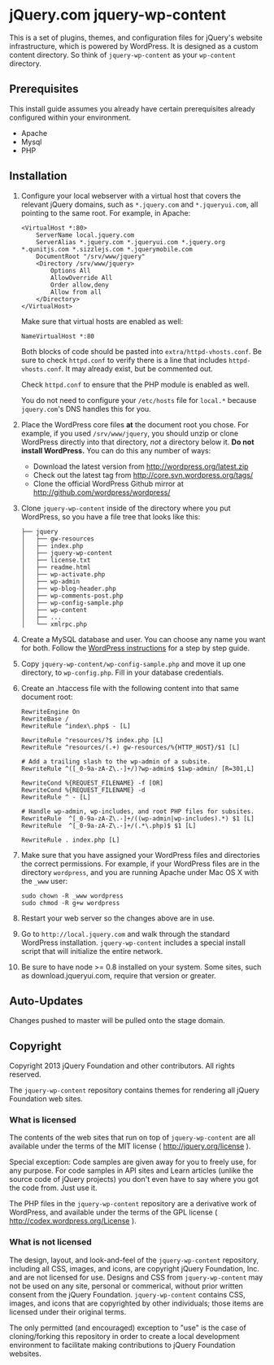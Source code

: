 # jQuery.com jquery-wp-content

This is a set of plugins, themes, and configuration files for jQuery's website infrastructure, which is powered by WordPress. It is designed as a custom content directory. So think of `jquery-wp-content` as your `wp-content` directory.

## Prerequisites

This install guide assumes you already have certain prerequisites already configured within your environment.

* Apache
* Mysql
* PHP

## Installation

1. Configure your local webserver with a virtual host that covers the relevant jQuery domains, such as `*.jquery.com` and `*.jqueryui.com`, all pointing to the same root. For example, in Apache:

	```
	<VirtualHost *:80>
		ServerName local.jquery.com
		ServerAlias *.jquery.com *.jqueryui.com *.jquery.org *.qunitjs.com *.sizzlejs.com *.jquerymobile.com
		DocumentRoot "/srv/www/jquery"
		<Directory /srv/www/jquery>
			Options All
			AllowOverride All
			Order allow,deny
			Allow from all
		</Directory>
	</VirtualHost>
	```

	Make sure that virtual hosts are enabled as well:

	```
	NameVirtualHost *:80
	```

	Both blocks of code should be pasted into `extra/httpd-vhosts.conf`.
	Be sure to check `httpd.conf` to verify there is a line that includes
	`httpd-vhosts.conf`. It may already exist, but be commented out.

	Check `httpd.conf` to ensure that the PHP module is enabled as well.

	You do not need to configure your `/etc/hosts` file for `local.*` because `jquery.com`'s DNS handles this for you.

1. Place the WordPress core files **at** the document root you chose. For example, if you used `/srv/www/jquery`, you should unzip or clone WordPress directly into that directory, *not* a directory below it. **Do not install WordPress.** You can do this any number of ways:
	* Download the latest version from http://wordpress.org/latest.zip
	* Check out the latest tag from http://core.svn.wordpress.org/tags/
	* Clone the official WordPress Github mirror at http://github.com/wordpress/wordpress/

1. Clone `jquery-wp-content` inside of the directory where you put WordPress, so you have a file tree that looks like this:

	```
	├── jquery
	│   ├── gw-resources
	│   ├── index.php
	│   ├── jquery-wp-content
	│   ├── license.txt
	│   ├── readme.html
	│   ├── wp-activate.php
	│   ├── wp-admin
	│   ├── wp-blog-header.php
	│   ├── wp-comments-post.php
	│   ├── wp-config-sample.php
	│   ├── wp-content
	│   ├── ...
	│   └── xmlrpc.php
	```

1. Create a MySQL database and user. You can choose any name you want for both. Follow the [WordPress instructions](http://codex.wordpress.org/Installing_WordPress#Step_2:_Create_the_Database_and_a_User) for a step by step guide.

1. Copy `jquery-wp-content/wp-config-sample.php` and move it up one directory, to `wp-config.php`. Fill in your database credentials.

1. Create an .htaccess file with the following content into that same document root:

	```
	RewriteEngine On
	RewriteBase /
	RewriteRule ^index\.php$ - [L]

	RewriteRule ^resources/?$ index.php [L]
	RewriteRule ^resources/(.+) gw-resources/%{HTTP_HOST}/$1 [L]

	# Add a trailing slash to the wp-admin of a subsite.
	RewriteRule ^([_0-9a-zA-Z\.-]+/)?wp-admin$ $1wp-admin/ [R=301,L]

	RewriteCond %{REQUEST_FILENAME} -f [OR]
	RewriteCond %{REQUEST_FILENAME} -d
	RewriteRule ^ - [L]

	# Handle wp-admin, wp-includes, and root PHP files for subsites.
	RewriteRule  ^[_0-9a-zA-Z\.-]+/((wp-admin|wp-includes).*) $1 [L]
	RewriteRule  ^[_0-9a-zA-Z\.-]+/(.*\.php)$ $1 [L]

	RewriteRule . index.php [L]
	```

1. Make sure that you have assigned your WordPress files and directories the correct permissions.
For example, if your WordPress files are in the directory ```wordpress```, and you are running Apache under Mac OS X with the ```_www``` user:

	```
	sudo chown -R _www wordpress
	sudo chmod -R g+w wordpress
	```

1. Restart your web server so the changes above are in use.

1. Go to `http://local.jquery.com` and walk through the standard WordPress installation. `jquery-wp-content` includes a special install script that will initialize the entire network.

1. Be sure to have node >= 0.8 installed on your system.  Some sites, such as download.jqueryui.com, require that version or greater.

## Auto-Updates
Changes pushed to master will be pulled onto the stage domain.

## Copyright

Copyright 2013 jQuery Foundation and other contributors. All rights reserved.

The `jquery-wp-content` repository contains themes for rendering all jQuery Foundation web sites.

### What is licensed

The contents of the web sites that run on top of `jquery-wp-content` are all available under the terms of the MIT license ( http://jquery.org/license ).

Special exception: Code samples are given away for you to freely use, for any purpose. For code samples in API sites
and Learn articles (unlike the source code of jQuery projects) you don't even have to say where you got the code from.
Just use it.

The PHP files in the `jquery-wp-content` repository are a derivative work of WordPress, and available under the
terms of the GPL license ( http://codex.wordpress.org/License ).

### What is not licensed

The design, layout, and look-and-feel of the `jquery-wp-content` repository, including all CSS, images, and
icons, are copyright jQuery Foundation, Inc. and are not licensed for use. Designs and CSS from `jquery-wp-content` may not be used on any site, personal or commerical, without prior written consent from the jQuery Foundation. `jquery-wp-content` contains CSS, images, and icons that are copyrighted by other individuals; those items are licensed under their original terms.

The only permitted (and encouraged) exception to "use" is the case of cloning/forking this repository in order to create a local development environment to facilitate making contributions to jQuery Foundation websites.
